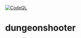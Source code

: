 [![CodeQL](https://github.com/Patrickcob/dungeonshooter/actions/workflows/codeql.yml/badge.svg)](https://github.com/Patrickcob/dungeonshooter/actions/workflows/codeql.yml)
# dungeonshooter
